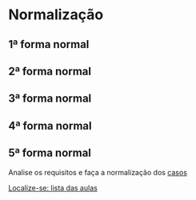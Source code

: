 # Normalização

## 1ª forma normal

## 2ª forma normal

## 3ª forma normal

## 4ª forma normal

## 5ª forma normal

Analise os requisitos e faça a normalização dos [casos](https://github.com/tmenegaz/db_dendezeiros/blob/master/assunto/casos.md#estudos-de-caso)

[Localize-se: lista das aulas](https://github.com/tmenegaz/db_dendezeiros/blob/master/assunto/lista.md#lista-de-aulas)
